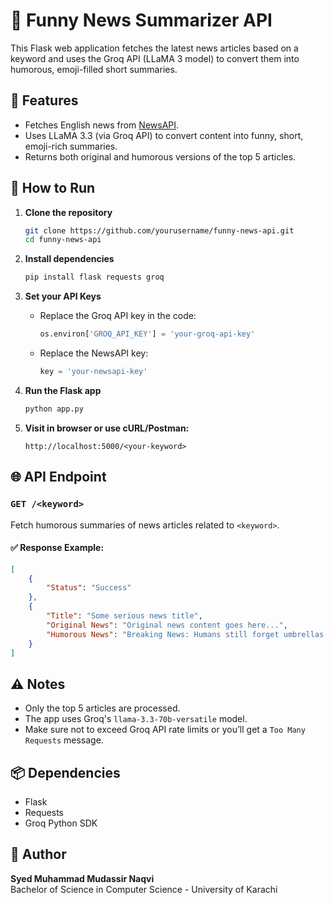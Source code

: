 
# 📰 Funny News Summarizer API

This Flask web application fetches the latest news articles based on a keyword and uses the Groq API (LLaMA 3 model) to convert them into humorous, emoji-filled short summaries.

## 🔧 Features

- Fetches English news from [NewsAPI](https://newsapi.org).
- Uses LLaMA 3.3 (via Groq API) to convert content into funny, short, emoji-rich summaries.
- Returns both original and humorous versions of the top 5 articles.

## 🚀 How to Run

1. **Clone the repository**
   ```bash
   git clone https://github.com/yourusername/funny-news-api.git
   cd funny-news-api
   ```

2. **Install dependencies**
   ```bash
   pip install flask requests groq
   ```

3. **Set your API Keys**
   - Replace the Groq API key in the code:
     ```python
     os.environ['GROQ_API_KEY'] = 'your-groq-api-key'
     ```
   - Replace the NewsAPI key:
     ```python
     key = 'your-newsapi-key'
     ```

4. **Run the Flask app**
   ```bash
   python app.py
   ```

5. **Visit in browser or use cURL/Postman:**
   ```
   http://localhost:5000/<your-keyword>
   ```

## 🌐 API Endpoint

### `GET /<keyword>`

Fetch humorous summaries of news articles related to `<keyword>`.

#### ✅ Response Example:
```json
[
    {
        "Status": "Success"
    },
    {
        "Title": "Some serious news title",
        "Original News": "Original news content goes here...",
        "Humorous News": "Breaking News: Humans still forget umbrellas ☔😂"
    }
]
```

## ⚠️ Notes

- Only the top 5 articles are processed.
- The app uses Groq's `llama-3.3-70b-versatile` model.
- Make sure not to exceed Groq API rate limits or you’ll get a `Too Many Requests` message.

## 📦 Dependencies

- Flask
- Requests
- Groq Python SDK

## 🧠 Author

**Syed Muhammad Mudassir Naqvi**  
Bachelor of Science in Computer Science - University of Karachi
